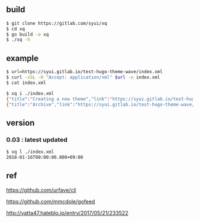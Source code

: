 ## build

```sh
$ git clone https://gitlab.com/syui/xq
$ cd xq
$ go build -o xq
$ ./xq -h
```

## example

```sh
$ url=https://syui.gitlab.io/test-hugo-theme-wave/index.xml
$ curl -sSL -H "Accept: application/xml" $url -o index.xml
$ cat index.xml

$ xq i ./index.xml
{"title":"Creating a new theme","link":"https://syui.gitlab.io/test-hugo-theme-wave/2016/01/01/creating-a-new-theme/","date":"2018-01-16T00:00:00.000+09:00"}
{"title":"Archive","link":"https://syui.gitlab.io/test-hugo-theme-wave/archive/","date":"2018-01-16T00:00:00.000+09:00"}
```

## version 

### 0.03 : latest updated

```sh
$ xq l ./index.xml
2018-01-16T00:00:00.000+09:00
```

## ref

https://github.com/urfave/cli

https://github.com/mmcdole/gofeed

http://yatta47.hateblo.jp/entry/2017/05/21/233522
